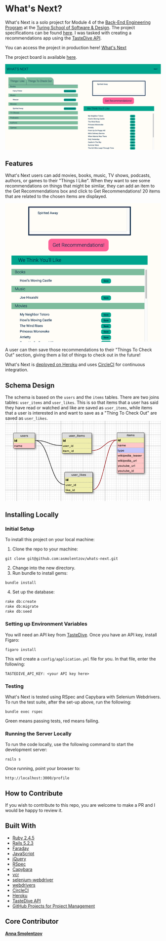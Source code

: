 # What's Next?
What's Next is a solo project for Module 4 of the [Back-End Engineering Program](https://turing.io/programs/back-end-engineering/) at the [Turing School of Software & Design](https://turing.io/). The project specifications can be found [here](http://backend.turing.io/module4/projects/take_home_challenge/take_home_challenge_spec). I was tasked with creating a recommendations app using the [TasteDive API](https://tastedive.com/read/api). 

You can access the project in production here! [What's Next](https://quiet-cove-38152.herokuapp.com/profile)

The project board is available [here](https://github.com/asmolentzov/whats-next/projects/1).

![What's Next](readme_images/whats_next.png)

## Features
What's Next users can add movies, books, music, TV shows, podcasts, authors, or games to their "Things I Like". When they want to see some recommendations on things that might be similar, they can add an item to the Get Recommendations box and click to Get Recommendations! 20 items that are related to the chosen items are displayed.

![Recommendations](readme_images/recommendations.png)

A user can then save those recommendations to their "Things To Check Out" section, giving them a list of things to check out in the future! 

What's Next is [deployed on Heroku](https://quiet-cove-38152.herokuapp.com/profile) and uses [CircleCI](https://circleci.com/gh/asmolentzov/whats-next) for continuous integration.

## Schema Design
The schema is based on the `users` and the `items` tables. There are two joins tables: `user_items` and `user_likes`. This is so that items that a user has said they have read or watched and like are saved as `user_items`, while items that a user is interested in and want to save as a "Thing To Check Out" are saved as `user_likes`. 
![Schema](readme_images/schema.png)

## Installing Locally
### Initial Setup
To install this project on your local machine:
1. Clone the repo to your machine: 
```
git clone git@github.com:asmolentzov/whats-next.git
```
2. Change into the new directory.
3. Run bundle to install gems:
```
bundle install
```
4. Set up the database:
```
rake db:create
rake db:migrate
rake db:seed
```

### Setting up Environment Variables
You will need an API key from [TasteDive](https://tastedive.com/read/api). Once you have an API key, install Figaro:
```
figaro install
```
This will create a `config/application.yml` file for you. In that file, enter the following:
```
TASTEDIVE_API_KEY: <your API key here>
```

### Testing
What's Next is tested using RSpec and Capybara with Selenium Webdrivers. To run the test suite, after the set-up above, run the following: 
```
bundle exec rspec
```
Green means passing tests, red means failing. 

### Running the Server Locally
To run the code locally, use the following command to start the development server: 
```
rails s
```
Once running, point your browser to: 
```
http://localhost:3000/profile
```

## How to Contribute
If you wish to contribute to this repo, you are welcome to make a PR and I would be happy to review it. 

## Built With
* [Ruby 2.4.5](https://ruby-doc.org/core-2.4.5/)
* [Rails 5.2.3](https://guides.rubyonrails.org/)
* [Faraday](https://github.com/lostisland/faraday)
* [JavaScript](https://www.javascript.com/)
* [jQuery](https://jquery.com/)
* [RSpec](http://rspec.info/)
* [Capybara](https://github.com/teamcapybara/capybara/blob/3.12_stable/README.md)
* [vcr](https://github.com/vcr/vcr)
* [selenium-webdriver](https://www.seleniumhq.org/projects/webdriver)
* [webdrivers](https://github.com/titusfortner/webdrivers)
* [CircleCI](https://circleci.com/gh/asmolentzov/whats-next)
* [Heroku](https://heroku.com/)
* [TasteDive API](https://tastedive.com/read/api)
* [GitHub Projects for Project Management](https://help.github.com/articles/about-project-boards/)

## Core Contributor
**[Anna Smolentzov](https://github.com/asmolentzov)**